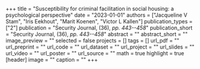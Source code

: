 +++
title = "Susceptibility for criminal facilitation in social housing: a psychological perspective"
date = "2023-01-01"
authors = ["Jacqueline V Stam", "Iris Eekhout", "Marit Koenen", "Victor L Kallen"]
publication_types = ["2"]
publication = "Security Journal, (36), _pp. 443--458_"
publication_short = "Security Journal, (36), _pp. 443--458_"
abstract = ""
abstract_short = ""
image_preview = ""
selected = false
projects = []
tags = []
url_pdf = ""
url_preprint = ""
url_code = ""
url_dataset = ""
url_project = ""
url_slides = ""
url_video = ""
url_poster = ""
url_source = ""
math = true
highlight = true
[header]
image = ""
caption = ""
+++
